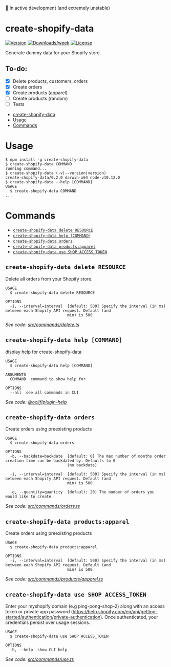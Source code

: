 🚨 In active development (and extremely unstable)

# create-shopify-data

[![Version](https://img.shields.io/npm/v/create-shopify-data.svg)](https://npmjs.org/package/create-shopify-data)
[![Downloads/week](https://img.shields.io/npm/dw/create-shopify-data.svg)](https://npmjs.org/package/create-shopify-data)
[![License](https://img.shields.io/npm/l/create-shopify-data.svg)](https://github.com/devshahani/create-shopify-data/blob/master/package.json)

Generate dummy data for your Shopify store.

## To-do:

- [x] Delete products, customers, orders
- [x] Create orders
- [x] Create products (apparel)
- [ ] Create products (random)
- [ ] Tests

<!-- toc -->
* [create-shopify-data](#create-shopify-data)
* [Usage](#usage)
* [Commands](#commands)
<!-- tocstop -->

# Usage

<!-- usage -->
```sh-session
$ npm install -g create-shopify-data
$ create-shopify-data COMMAND
running command...
$ create-shopify-data (-v|--version|version)
create-shopify-data/0.2.0 darwin-x64 node-v10.12.0
$ create-shopify-data --help [COMMAND]
USAGE
  $ create-shopify-data COMMAND
...
```
<!-- usagestop -->

# Commands

<!-- commands -->
* [`create-shopify-data delete RESOURCE`](#create-shopify-data-delete-resource)
* [`create-shopify-data help [COMMAND]`](#create-shopify-data-help-command)
* [`create-shopify-data orders`](#create-shopify-data-orders)
* [`create-shopify-data products:apparel`](#create-shopify-data-productsapparel)
* [`create-shopify-data use SHOP ACCESS_TOKEN`](#create-shopify-data-use-shop-access-token)

## `create-shopify-data delete RESOURCE`

Delete all orders from your Shopify store.

```
USAGE
  $ create-shopify-data delete RESOURCE

OPTIONS
  -i, --interval=interval  [default: 500] Specify the interval (in ms) between each Shopify API request. Default (and
                           min) is 500
```

_See code: [src/commands/delete.ts](https://github.com/devshahani/create-shopify-data/blob/v0.2.0/src/commands/delete.ts)_

## `create-shopify-data help [COMMAND]`

display help for create-shopify-data

```
USAGE
  $ create-shopify-data help [COMMAND]

ARGUMENTS
  COMMAND  command to show help for

OPTIONS
  --all  see all commands in CLI
```

_See code: [@oclif/plugin-help](https://github.com/oclif/plugin-help/blob/v2.1.3/src/commands/help.ts)_

## `create-shopify-data orders`

Create orders using preexisting products

```
USAGE
  $ create-shopify-data orders

OPTIONS
  -b, --backdate=backdate  [default: 0] The max number of months order creation time can be backdated by. Defaults to 0
                           (no backdate)

  -i, --interval=interval  [default: 500] Specify the interval (in ms) between each Shopify API request. Default (and
                           min) is 500

  -q, --quantity=quantity  [default: 20] The number of orders you would like to create
```

_See code: [src/commands/orders.ts](https://github.com/devshahani/create-shopify-data/blob/v0.2.0/src/commands/orders.ts)_

## `create-shopify-data products:apparel`

Create orders using preexisting products

```
USAGE
  $ create-shopify-data products:apparel

OPTIONS
  -i, --interval=interval  [default: 500] Specify the interval (in ms) between each Shopify API request. Default (and
                           min) is 500
```

_See code: [src/commands/products/apparel.ts](https://github.com/devshahani/create-shopify-data/blob/v0.2.0/src/commands/products/apparel.ts)_

## `create-shopify-data use SHOP ACCESS_TOKEN`

Enter your myshopify domain (e.g ping-pong-shop-2) along with an access token or private app password (https://help.shopify.com/en/api/getting-started/authentication/private-authentication). Once authenticated, your credentials persist over usage sessions.

```
USAGE
  $ create-shopify-data use SHOP ACCESS_TOKEN

OPTIONS
  -h, --help  show CLI help
```

_See code: [src/commands/use.ts](https://github.com/devshahani/create-shopify-data/blob/v0.2.0/src/commands/use.ts)_
<!-- commandsstop -->
